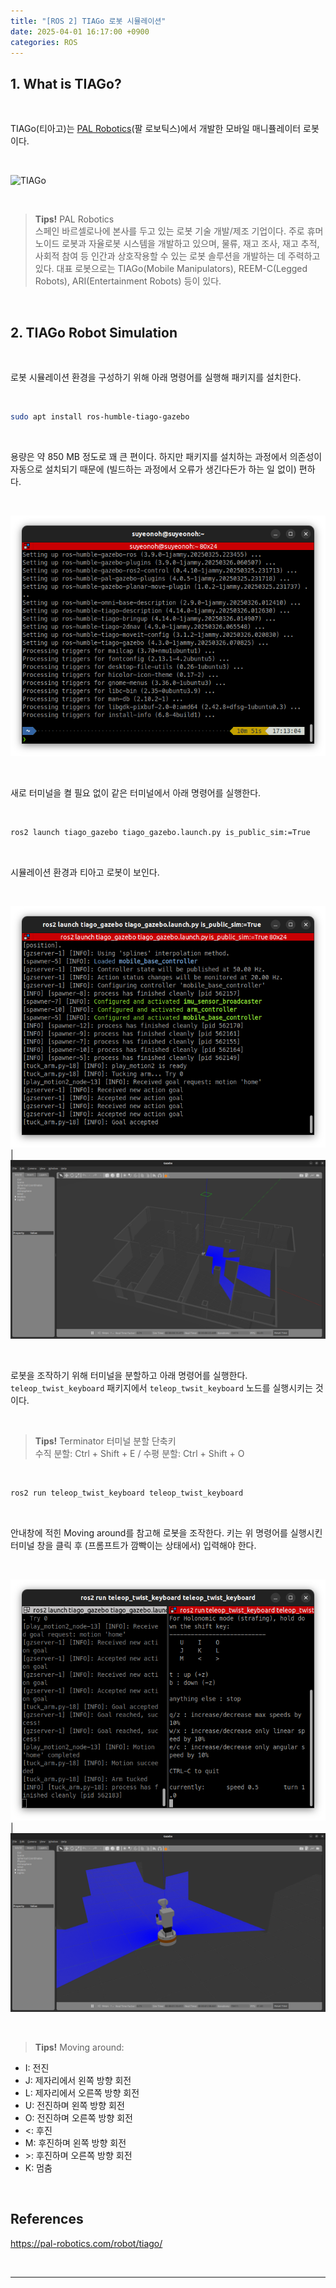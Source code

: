 ```yaml
---
title: "[ROS 2] TIAGo 로봇 시뮬레이션"
date: 2025-04-01 16:17:00 +0900
categories: ROS
---
```


## 1. What is TIAGo?

<br>

TIAGo(티아고)는 [PAL Robotics](https://pal-robotics.com/)(팔 로보틱스)에서 개발한 모바일 매니퓰레이터 로봇이다.



<br>

![TIAGo](https://pal-robotics.com/wp-content/uploads/2024/04/TIAGo-Mobile-Manipulator-Robot-918x1024.webp)


<br>

> **Tips!** PAL Robotics    
스페인 바르셀로나에 본사를 두고 있는 로봇 기술 개발/제조 기업이다. 주로 휴머노이드 로봇과 자율로봇 시스템을 개발하고 있으며, 물류, 재고 조사, 재고 추적, 사회적 참여 등 인간과 상호작용할 수 있는 로봇 솔루션을 개발하는 데 주력하고 있다. 대표 로봇으로는 TIAGo(Mobile Manipulators), REEM-C(Legged Robots), ARI(Entertainment Robots) 등이 있다.


<br>


## 2. TIAGo Robot Simulation

<br>

로봇 시뮬레이션 환경을 구성하기 위해 아래 명령어를 실행해 패키지를 설치한다.

<br>

```bash
sudo apt install ros-humble-tiago-gazebo
```

<br>

용량은 약 850 MB 정도로 꽤 큰 편이다. 하지만 패키지를 설치하는 과정에서 의존성이 자동으로 설치되기 때문에 (빌드하는 과정에서 오류가 생긴다든가 하는 일 없이) 편하다.

<br>

![TIAGo-1](/assets/img/2025-04-01/tiago-1.png)

<br>

새로 터미널을 켤 필요 없이 같은 터미널에서 아래 명령어를 실행한다.

<br>

```bash
ros2 launch tiago_gazebo tiago_gazebo.launch.py is_public_sim:=True
```

<br>

시뮬레이션 환경과 티아고 로봇이 보인다.

<br>

![TIAGo-2](/assets/img/2025-04-01/tiago-2.png)|![TIAGo-3](/assets/img/2025-04-01/tiago-3.png)

<br>

로봇을 조작하기 위해 터미널을 분할하고 아래 명령어를 실행한다. `teleop_twist_keyboard` 패키지에서 `teleop_twsit_keyboard` 노드를 실행시키는 것이다.

<br>

> **Tips!** Terminator 터미널 분할 단축키  
수직 분할: Ctrl + Shift + E / 수평 분할: Ctrl + Shift + O

<br>

```bash
ros2 run teleop_twist_keyboard teleop_twist_keyboard
```

<br>

안내창에 적힌 Moving around를 참고해 로봇을 조작한다. 키는 위 명령어를 실행시킨 터미널 창을 클릭 후 (프롬프트가 깜빡이는 상태에서) 입력해야 한다.

<br>

![TIAGo-4](/assets/img/2025-04-01/tiago-4.png)|![TIAGo-5](/assets/img/2025-04-01/tiago-5.png)

<br>

> **Tips!** Moving around:  
* I: 전진  
* J: 제자리에서 왼쪽 방향 회전  
* L: 제자리에서 오른쪽 방향 회전  
* U: 전진하며 왼쪽 방향 회전  
* O: 전진하며 오른쪽 방향 회전  
* <: 후진  
* M: 후진하며 왼쪽 방향 회전  
* \>: 후진하며 오른쪽 방향 회전  
* K: 멈춤

<br>

## References

https://pal-robotics.com/robot/tiago/

&nbsp;

---